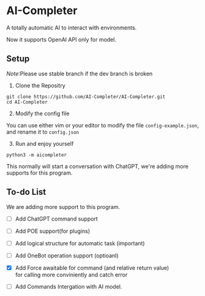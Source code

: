 # AI-Completer

A totally automatic AI to interact with environments.

Now it supports OpenAI API only for model.

## Setup

*Note*:Please use stable branch if the dev branch is broken

1. Clone the Repositry

```shell
git clone https://github.com/AI-Completer/AI-Completer.git
cd AI-Completer
```

2. Modify the config file

You can use either vim or your editor to modify the file `config-example.json`, and rename it to `config.json`

3. Run and enjoy yourself

```shell
python3 -m aicompleter
```

This normally will start a conversation with ChatGPT, we're adding more supports for this program.

## To-do List

We are adding more support to this program.
- [ ] Add ChatGPT command support
- [ ] Add POE support(for plugins)
- [ ] Add logical structure for automatic task (important)
- [ ] Add OneBot operation support (optioanl)
- [x] Add Force awaitable for command (and relative return value) <br> for calling more conviniently and catch error
- [ ] Add Commands Intergation with AI model.

